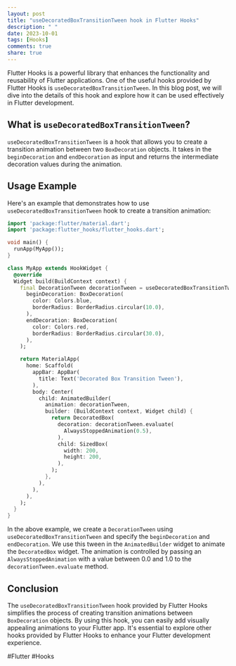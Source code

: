 ```yaml
---
layout: post
title: "useDecoratedBoxTransitionTween hook in Flutter Hooks"
description: " "
date: 2023-10-01
tags: [Hooks]
comments: true
share: true
---
```


Flutter Hooks is a powerful library that enhances the functionality and reusability of Flutter applications. One of the useful hooks provided by Flutter Hooks is `useDecoratedBoxTransitionTween`. In this blog post, we will dive into the details of this hook and explore how it can be used effectively in Flutter development.

## What is `useDecoratedBoxTransitionTween`?

`useDecoratedBoxTransitionTween` is a hook that allows you to create a transition animation between two `BoxDecoration` objects. It takes in the `beginDecoration` and `endDecoration` as input and returns the intermediate decoration values during the animation.

## Usage Example

Here's an example that demonstrates how to use `useDecoratedBoxTransitionTween` hook to create a transition animation:

```dart
import 'package:flutter/material.dart';
import 'package:flutter_hooks/flutter_hooks.dart';

void main() {
  runApp(MyApp());
}

class MyApp extends HookWidget {
  @override
  Widget build(BuildContext context) {
    final DecorationTween decorationTween = useDecoratedBoxTransitionTween(
      beginDecoration: BoxDecoration(
        color: Colors.blue,
        borderRadius: BorderRadius.circular(10.0),
      ),
      endDecoration: BoxDecoration(
        color: Colors.red,
        borderRadius: BorderRadius.circular(30.0),
      ),
    );

    return MaterialApp(
      home: Scaffold(
        appBar: AppBar(
          title: Text('Decorated Box Transition Tween'),
        ),
        body: Center(
          child: AnimatedBuilder(
            animation: decorationTween,
            builder: (BuildContext context, Widget child) {
              return DecoratedBox(
                decoration: decorationTween.evaluate(
                  AlwaysStoppedAnimation(0.5),
                ),
                child: SizedBox(
                  width: 200,
                  height: 200,
                ),
              );
            },
          ),
        ),
      ),
    );
  }
}
```

In the above example, we create a `DecorationTween` using `useDecoratedBoxTransitionTween` and specify the `beginDecoration` and `endDecoration`. We use this tween in the `AnimatedBuilder` widget to animate the `DecoratedBox` widget. The animation is controlled by passing an `AlwaysStoppedAnimation` with a value between 0.0 and 1.0 to the `decorationTween.evaluate` method.

## Conclusion

The `useDecoratedBoxTransitionTween` hook provided by Flutter Hooks simplifies the process of creating transition animations between `BoxDecoration` objects. By using this hook, you can easily add visually appealing animations to your Flutter app. It's essential to explore other hooks provided by Flutter Hooks to enhance your Flutter development experience.

#Flutter #Hooks